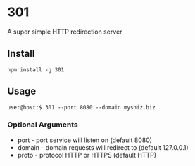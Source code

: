 # 301
A super simple HTTP redirection server


## Install

`npm install -g 301`

## Usage 

`user@host:$ 301 --port 8080 --domain myshiz.biz `

### Optional Arguments

- port - port service will listen on (default 8080)
- domain - domain requests will redirect to (default 127.0.0.1)
- proto - protocol HTTP or HTTPS (default HTTP)
